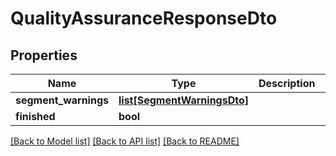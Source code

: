 # QualityAssuranceResponseDto

## Properties
Name | Type | Description | Notes
------------ | ------------- | ------------- | -------------
**segment_warnings** | [**list[SegmentWarningsDto]**](SegmentWarningsDto.md) |  | [optional] 
**finished** | **bool** |  | [optional] 

[[Back to Model list]](../README.md#documentation-for-models) [[Back to API list]](../README.md#documentation-for-api-endpoints) [[Back to README]](../README.md)

